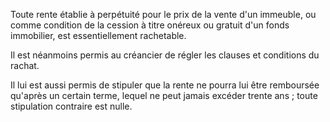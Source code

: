   
 Toute rente établie à perpétuité pour le prix de la vente d'un immeuble, ou comme condition de la cession à titre onéreux ou gratuit d'un fonds immobilier, est essentiellement rachetable.  

  
 Il est néanmoins permis au créancier de régler les clauses et conditions du rachat.  

  
 Il lui est aussi permis de stipuler que la rente ne pourra lui être remboursée qu'après un certain terme, lequel ne peut jamais excéder trente ans ; toute stipulation contraire est nulle.  
